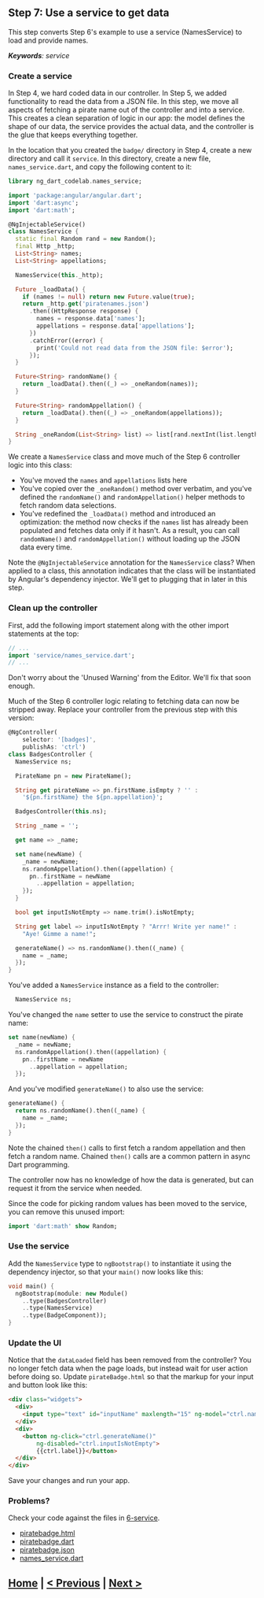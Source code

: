 ## Step 7: Use a service to get data

This step converts Step 6's example to use a service
(NamesService) to load and provide names.

_**Keywords**: service_

### Create a service

In Step 4, we hard coded data in our controller. In Step 5, we added
functionality to read the data from a JSON file. In this step, we move all
aspects of fetching a pirate name out of the controller and into a service.
This creates a clean separation of logic in our app: the model defines the
shape of our data, the service provides the actual data, and the controller is
the glue that keeps everything together.

In the location that you created the `badge/` directory in Step 4, create a
new directory and call it `service`. In this directory, create a new file,
`names_service.dart`, and copy the following content to it:

```Dart
library ng_dart_codelab.names_service;

import 'package:angular/angular.dart';
import 'dart:async';
import 'dart:math';

@NgInjectableService()
class NamesService {
  static final Random rand = new Random();
  final Http _http;
  List<String> names;
  List<String> appellations;

  NamesService(this._http);

  Future _loadData() {
    if (names != null) return new Future.value(true);
    return _http.get('piratenames.json')
      .then((HttpResponse response) {
        names = response.data['names'];
        appellations = response.data['appellations'];
      })
      .catchError((error) {
        print('Could not read data from the JSON file: $error');
      });
  }

  Future<String> randomName() {
    return _loadData().then((_) => _oneRandom(names));
  }

  Future<String> randomAppellation() {
    return _loadData().then((_) => _oneRandom(appellations));
  }

  String _oneRandom(List<String> list) => list[rand.nextInt(list.length)];
}
```

We create a `NamesService` class and move much of the Step 6 controller logic
into this class:

* You've moved the `names` and `appellations` lists here
* You've copied over the `_oneRandom()` method over verbatim, and you've
defined the `randomName()` and `randomAppellation()` helper methods to fetch
random data selections.
* You've redefined the `_loadData()` method and introduced an optimization:
the method now checks if the `names` list has already been populated and
fetches data only if it hasn't. As a result, you can call `randomName()` and
`randomAppellation()` without loading up the JSON data every time.

Note the `@NgInjectableService` annotation for the `NamesService` class? When
applied to a class, this annotation indicates that the class will be
instantiated by Angular's dependency injector. We'll get to plugging that in
later in this step.


### Clean up the controller

First, add the following import statement along with the other import statements
at the top:

```Dart
// ...
import 'service/names_service.dart';
// ...
```

Don't worry about the 'Unused Warning' from the Editor. We'll fix that soon
enough.

Much of the Step 6 controller logic relating to fetching data can now be
stripped away. Replace your controller from the previous step with this
version:

```Dart
@NgController(
    selector: '[badges]',
    publishAs: 'ctrl')
class BadgesController {
  NamesService ns;

  PirateName pn = new PirateName();

  String get pirateName => pn.firstName.isEmpty ? '' :
    '${pn.firstName} the ${pn.appellation}';

  BadgesController(this.ns);

  String _name = '';

  get name => _name;

  set name(newName) {
    _name = newName;
    ns.randomAppellation().then((appellation) {
      pn..firstName = newName
        ..appellation = appellation;
    });
  }

  bool get inputIsNotEmpty => name.trim().isNotEmpty;

  String get label => inputIsNotEmpty ? "Arrr! Write yer name!" :
    "Aye! Gimme a name!";

  generateName() => ns.randomName().then((_name) {
    name = _name;
  });
}
```
You've added a `NamesService` instance as a field to the controller:

```Dart
  NamesService ns;
```

You've changed the `name` setter to use the service to construct the pirate
name:

```Dart
set name(newName) {
  _name = newName;
  ns.randomAppellation().then((appellation) {
    pn..firstName = newName
      ..appellation = appellation;
  });
```

And you've modified `generateName()` to also use the service:

```Dart
generateName() {
  return ns.randomName().then((_name) {
    name = _name;
  });
}
```

Note the chained `then()` calls to first fetch a random appellation and then
fetch a random name. Chained `then()` calls are a common pattern in async Dart
programming.

The controller now has no knowledge of how the data is generated, but can
request it from the service when needed.

Since the code for picking random values has been moved to the service, you
can remove this unused import:

```Dart
import 'dart:math' show Random;
```

### Use the service

Add the `NamesService` type to `ngBootstrap()` to instantiate it using the
dependency injector, so that your `main()` now looks like this:

```Dart
void main() {
  ngBootstrap(module: new Module()
    ..type(BadgesController)
    ..type(NamesService)
    ..type(BadgeComponent));
}
```

### Update the UI

Notice that the `dataLoaded` field has been removed from the controller? You no
longer fetch data when the page loads, but instead wait for user action before
doing so. Update `pirateBadge.html` so that the markup for your input and
button look like this:

```HTML
<div class="widgets">
  <div>
    <input type="text" id="inputName" maxlength="15" ng-model="ctrl.name">
  </div>
  <div>
    <button ng-click="ctrl.generateName()"
        ng-disabled="ctrl.inputIsNotEmpty">
        {{ctrl.label}}</button>
  </div>
</div>
```

Save your changes and run your app.

### Problems?
Check your code against the files in [6-service](../web/6-service).
- [piratebadge.html](../web/7-service/piratebadge.html)
- [piratebadge.dart](../web/7-service/piratebadge.dart)
- [piratebadge.json](../web/7-service/piratenames.json)
- [names_service.dart](../web/7-service/service/names_service.dart)

## [Home](../README.md) | [< Previous](step-6.md) | [Next >](step-8.md)


